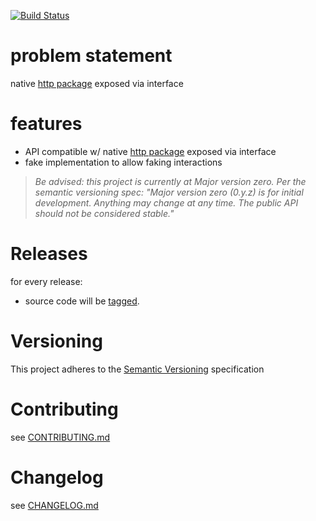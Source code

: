 [![Build Status](https://travis-ci.org/golang-interfaces/vhttp.svg?branch=master)](https://travis-ci.org/golang-interfaces/vhttp)

# problem statement

native [http package](https://golang.org/pkg/http/) exposed via interface

# features

- API compatible w/ native [http package](https://golang.org/pkg/http/) exposed via interface
- fake implementation to allow faking interactions

> *Be advised: this project is currently at Major version zero. Per the
> semantic versioning spec: "Major version zero (0.y.z) is for initial
> development. Anything may change at any time. The public API should
> not be considered stable."*

# Releases

for every release:

- source code will be [tagged](https://github.com/golang-interfaces/vhttp/tags).

# Versioning

This project adheres to the [Semantic Versioning](http://semver.org/)
specification

# Contributing

see [CONTRIBUTING.md](CONTRIBUTING.md)

# Changelog

see [CHANGELOG.md](CHANGELOG.md)
